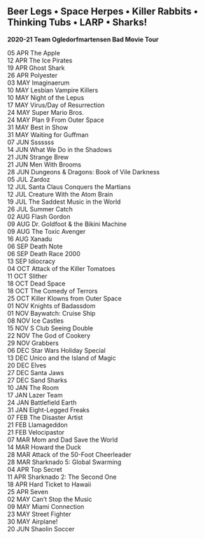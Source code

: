 ## Beer Legs &bull; Space Herpes &bull; Killer Rabbits &bull; Thinking Tubs &bull; LARP &bull; Sharks!

<strong>2020-21 Team Ogledorfmartensen Bad Movie Tour</strong>

05 APR	The Apple<br>
12 APR	The Ice Pirates<br>
19 APR	Ghost Shark<br>
26 APR	Polyester<br>
03 MAY	Imaginaerum<br>
10 MAY	Lesbian Vampire Killers<br>
10 MAY	Night of the Lepus<br>
17 MAY	Virus/Day of Resurrection<br>
24 MAY	Super Mario Bros.<br>
24 MAY	Plan 9 From Outer Space<br>
31 MAY	Best in Show<br>
31 MAY	Waiting for Guffman<br>
07 JUN	Sssssss<br>
14 JUN	What We Do in the Shadows<br>
21 JUN	Strange Brew<br>
21 JUN	Men With Brooms<br>
28 JUN	Dungeons & Dragons: Book of Vile Darkness<br>
05 JUL	Zardoz<br>
12 JUL	Santa Claus Conquers the Martians<br>
12 JUL	Creature With the Atom Brain<br>
19 JUL	The Saddest Music in the World<br>
26 JUL	Summer Catch<br>
02 AUG	Flash Gordon<br>
09 AUG	Dr. Goldfoot & the Bikini Machine<br>
09 AUG	The Toxic Avenger<br>
16 AUG	Xanadu<br>
06 SEP	Death Note<br>
06 SEP	Death Race 2000<br>
13 SEP	Idiocracy<br>
04 OCT	Attack of the Killer Tomatoes<br>
11 OCT	Slither<br>
18 OCT	Dead Space<br>
18 OCT	The Comedy of Terrors<br>
25 OCT	Killer Klowns from Outer Space<br>
01 NOV	Knights of Badassdom<br>
01 NOV	Baywatch: Cruise Ship<br>
08 NOV	Ice Castles<br>
15 NOV	S Club Seeing Double<br>
22 NOV	The God of Cookery<br>
29 NOV	Grabbers<br>
06 DEC	Star Wars Holiday Special<br>
13 DEC	Unico and the Island of Magic<br>
20 DEC	Elves<br>
27 DEC	Santa Jaws<br>
27 DEC	Sand Sharks<br>
10 JAN	The Room<br>
17 JAN	Lazer Team<br>
24 JAN	Battlefield Earth<br>
31 JAN	Eight-Legged Freaks<br>
07 FEB	The Disaster Artist<br>
21 FEB	Llamageddon<br>
21 FEB	Velocipastor<br>
07 MAR	Mom and Dad Save the World<br>
14 MAR	Howard the Duck<br>
28 MAR	Attack of the 50-Foot Cheerleader<br>
28 MAR	Sharknado 5: Global Swarming<br>
04 APR	Top Secret<br>
11 APR	Sharknado 2: The Second One<br>
18 APR	Hard Ticket to Hawaii<br>
25 APR	Seven<br>
02 MAY	Can’t Stop the Music<br>
09 MAY	Miami Connection<br>
23 MAY	Street Fighter<br>
30 MAY	Airplane!<br>
20 JUN	Shaolin Soccer<br>

